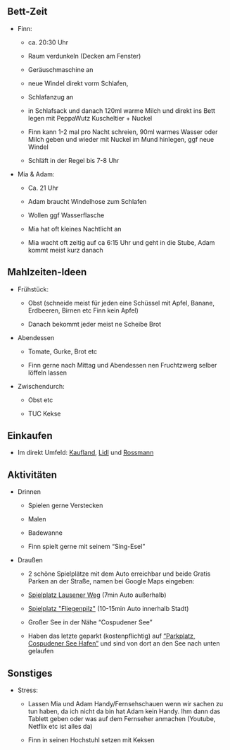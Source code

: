 
## Bett-Zeit

-   Finn:
    

	-   ca. 20:30 Uhr
    
	-   Raum verdunkeln (Decken am Fenster)
    
	-   Geräuschmaschine an
    
	-   neue Windel direkt vorm Schlafen,
    
	-   Schlafanzug an
    
	-   in Schlafsack und danach 120ml warme Milch und direkt ins Bett legen mit PeppaWutz Kuscheltier + Nuckel
    
	-   Finn kann 1-2 mal pro Nacht schreien, 90ml warmes Wasser oder Milch geben und wieder mit Nuckel im Mund hinlegen, ggf neue Windel
    
	-   Schläft in der Regel bis 7-8 Uhr
    

  

-   Mia & Adam:
    

	-   Ca. 21 Uhr
    
	-   Adam braucht Windelhose zum Schlafen
    
	-   Wollen ggf Wasserflasche
    
	-   Mia hat oft kleines Nachtlicht an
    
	-   Mia wacht oft zeitig auf ca 6:15 Uhr und geht in die Stube, Adam kommt meist kurz danach
    

## Mahlzeiten-Ideen

-   Frühstück:
    

	- 	Obst (schneide meist für jeden eine Schüssel mit Apfel, Banane, Erdbeeren, Birnen etc Finn kein Apfel)
    
	-  	Danach bekommt jeder meist ne Scheibe Brot
    

-   Abendessen
    

	-  	Tomate, Gurke, Brot etc
    
	-   Finn gerne nach Mittag und Abendessen nen Fruchtzwerg selber löffeln lassen
    

  

-   Zwischendurch:
    

	-   Obst etc
    
	-   TUC Kekse
    

## Einkaufen

-   Im direkt Umfeld: [Kaufland](https://maps.app.goo.gl/bM13CzUX6wPpUrUU9), [Lidl](https://maps.app.goo.gl/L6SQ9qRxg6nEggLu7) und [Rossmann](https://maps.app.goo.gl/xZr2iYcxiBXVJABPA)
    

  
  
  

## Aktivitäten

-   Drinnen
    

	-   Spielen gerne Verstecken
    
	-   Malen
    
	-   Badewanne
    
	-   Finn spielt gerne mit seinem “Sing-Esel”
    

  

-   Draußen
    

	-   2 schöne Spielplätze mit dem Auto erreichbar und beide Gratis Parken an der Straße, namen bei Google Maps eingeben:
    

	-   [Spielplatz Lausener Weg](https://maps.app.goo.gl/MV1uzqD9sdLBcjoq6) (7min Auto außerhalb)
	    
	-   [Spielplatz "Fliegenpilz"](https://maps.app.goo.gl/qW5kPHgEfigubG6F8) (10-15min Auto innerhalb Stadt)
    

	-   Großer See in der Nähe “Cospudener See”
    

	-   Haben das letzte geparkt (kostenpflichtig) auf [“Parkplatz, Cospudener See Hafen”](https://maps.app.goo.gl/tVUJsQ7Z9pBPmvhSA) und sind von dort an den See nach unten gelaufen
    

  
  

## Sonstiges

-   Stress:
    

	-   Lassen Mia und Adam Handy/Fernsehschauen wenn wir sachen zu tun haben, da ich nicht da bin hat Adam kein Handy. Ihm dann das Tablett geben oder was auf dem Fernseher anmachen (Youtube, Netflix etc ist alles da)
    
	-   Finn in seinen Hochstuhl setzen mit Keksen